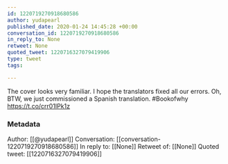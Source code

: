```yaml
---
id: 1220719270918680586
author: yudapearl
published_date: 2020-01-24 14:45:28 +00:00
conversation_id: 1220719270918680586
in_reply_to: None
retweet: None
quoted_tweet: 1220716327079419906
type: tweet
tags:

---
```


The cover looks very familiar. I hope the translators fixed all our errors. Oh, BTW, we just commissioned a Spanish translation. #Bookofwhy https://t.co/crr01IPk1z

### Metadata

Author: [[@yudapearl]]
Conversation: [[conversation-1220719270918680586]]
In reply to: [[None]]
Retweet of: [[None]]
Quoted tweet: [[1220716327079419906]]
